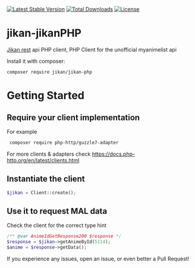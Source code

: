 [![Latest Stable Version](https://poser.pugx.org/jikan/jikan-php/v/stable)](https://packagist.org/packages/jikan/jikan-php)
[![Total Downloads](https://poser.pugx.org/jikan/jikan-php/downloads)](https://packagist.org/packages/jikan/jikan-php)
[![License](https://poser.pugx.org/jikan/jikan-php/license)](https://packagist.org/packages/jikan/jikan-php)

# jikan-jikanPHP
[Jikan rest](https://github.com/jikan-me/jikan) api PHP client, PHP Client for the unofficial myanimelist api

Install it with composer:

```
composer require jikan/jikan-php
```

# Getting Started

## Require your client implementation
For example
```sh
 composer require php-http/guzzle7-adapter
```
For more clients & adapters check https://docs.php-http.org/en/latest/clients.html

## Instantiate the client

```php
$jikan = Client::create();
```

## Use it to request MAL data
Check the client for the correct type hint
```php
/** @var AnimeIdGetResponse200 $response */
$response = $jikan->getAnimeById(5114);
$anime = $response->getData();
```

If you experience any issues, open an issue, or even better a Pull Request!

